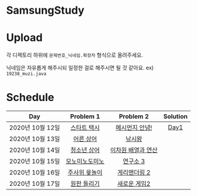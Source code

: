 # SamsungStudy

# Upload

각 디렉토리 하위에 `문제번호_닉네임.확장자` 형식으로 올려주세요.

닉네임은 자유롭게 해주시되 일정한 걸로 해주시면 될 것 같아요. ex) `19238_muzi.java`

# Schedule
Day | Problem 1 | Problem 2 | Solution
:--: | :--: | :--: | :--:
2020년 10월 12일 | [스타트 택시](https://www.acmicpc.net/problem/19238) | [메시먼지 안녕!](https://www.acmicpc.net/problem/17144) | [Day1](./Day1)
2020년 10월 13일 | [어른 상어](https://www.acmicpc.net/problem/19237) | [낚시왕](https://www.acmicpc.net/problem/17143)
2020년 10월 14일 | [청소년 상어](https://www.acmicpc.net/problem/19236) | [이차원 배열과 연산](https://www.acmicpc.net/problem/17140)
2020년 10월 15일 | [모노미노도미노](https://www.acmicpc.net/problem/19235) | [연구소 3](https://www.acmicpc.net/problem/17142)
2020년 10월 16일 | [주사위 윷놀이](https://www.acmicpc.net/problem/17825) | [게리맨더링 2](https://www.acmicpc.net/problem/17779)
2020년 10월 17일 | [원판 돌리기](https://www.acmicpc.net/problem/17822) | [새로운 게임2](https://www.acmicpc.net/problem/17837)
